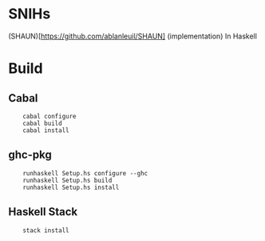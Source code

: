 # SNIHs
(SHAUN)[https://github.com/ablanleuil/SHAUN] (implementation) In Haskell

# Build
## Cabal
```
    cabal configure
    cabal build
    cabal install
```
## ghc-pkg
```
    runhaskell Setup.hs configure --ghc
    runhaskell Setup.hs build
    runhaskell Setup.hs install
```
## Haskell Stack
```
    stack install
```
